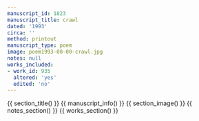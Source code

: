 ```yaml
---
manuscript_id: 1823
manuscript_title: crawl
dated: '1993'
circa: ''
method: printout
manuscript_type: poem
image: poem1993-00-00-crawl.jpg
notes: null
works_included:
- work_id: 935
  altered: 'yes'
  edited: 'no'
---
```


{{ section_title() }}
{{ manuscript_info() }}
{{ section_image() }}
{{ notes_section() }}
{{ works_section() }}
